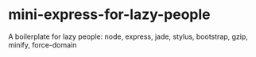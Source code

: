 # mini-express-for-lazy-people
A boilerplate for lazy people: node, express, jade, stylus, bootstrap, gzip, minify, force-domain

